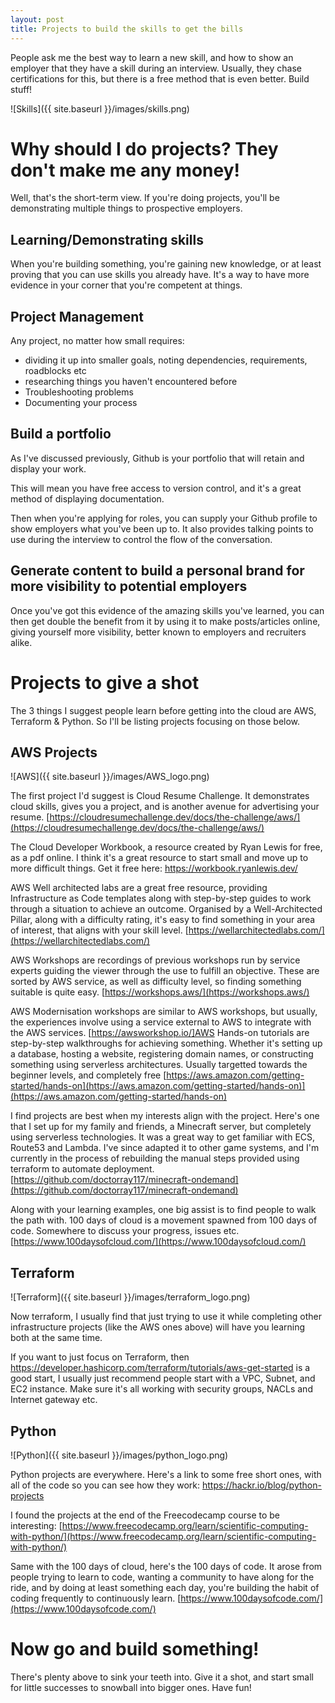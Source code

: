 ```yaml
---
layout: post
title: Projects to build the skills to get the bills
---
```


People ask me the best way to learn a new skill, and how to show an employer that they have a skill during an interview.  Usually, they chase certifications for this, but there is a free method that is even better.  Build stuff!

![Skills]({{ site.baseurl }}/images/skills.png)

# Why should I do projects?  They don't make me any money!
Well, that's the short-term view.  If you're doing projects, you'll be demonstrating multiple things to prospective employers.

## Learning/Demonstrating skills

When you're building something, you're gaining new knowledge, or at least proving that you can use skills you already have.  It's a way to have more evidence in your corner that you're competent at things.

## Project Management
Any project, no matter how small requires:
- dividing it up into smaller goals, noting dependencies, requirements, roadblocks etc
- researching things you haven't encountered before
- Troubleshooting problems
- Documenting your process

## Build a portfolio

As I've discussed previously, Github is your portfolio that will retain and display your work.

This will mean you have free access to version control, and it's a great method of displaying documentation.

Then when you're applying for roles, you can supply your Github profile to show employers what you've been up to.  It also provides talking points to use during the interview to control the flow of the conversation.

## Generate content to build a personal brand for more visibility to potential employers
Once you've got this evidence of the amazing skills you've learned, you can then get double the benefit from it by using it to make posts/articles online, giving yourself more visibility, better known to employers and recruiters alike.

# Projects to give a shot

The 3 things I suggest people learn before getting into the cloud are AWS, Terraform & Python.  So I'll be listing projects focusing on those below.

## AWS Projects

![AWS]({{ site.baseurl }}/images/AWS_logo.png)

The first project I'd suggest is Cloud Resume Challenge.  It demonstrates cloud skills, gives you a project, and is another avenue for advertising your resume.
[https://cloudresumechallenge.dev/docs/the-challenge/aws/](https://cloudresumechallenge.dev/docs/the-challenge/aws/)

The Cloud Developer Workbook, a resource created by Ryan Lewis for free, as a pdf online.  I think it's a great resource to start small and move up to more difficult things.  Get it free here: https://workbook.ryanlewis.dev/

AWS Well architected labs are a great free resource, providing Infrastructure as Code templates along with step-by-step guides to work through a situation to achieve an outcome.  Organised by a Well-Architected Pillar, along with a difficulty rating, it's easy to find something in your area of interest, that aligns with your skill level.  [https://wellarchitectedlabs.com/](https://wellarchitectedlabs.com/)

AWS Workshops are recordings of previous workshops run by service experts guiding the viewer through the use to fulfill an objective.  These are sorted by AWS service, as well as difficulty level, so finding something suitable is quite easy.  [https://workshops.aws/](https://workshops.aws/)

AWS Modernisation workshops are similar to AWS workshops, but usually, the experiences involve using a service external to AWS to integrate with the AWS services.  [https://awsworkshop.io/]AWS Hands-on tutorials are step-by-step walkthroughs for achieving something.  Whether it's setting up a database, hosting a website, registering domain names, or constructing something using serverless architectures.  Usually targetted towards the beginner levels, and completely free [https://aws.amazon.com/getting-started/hands-on](https://aws.amazon.com/getting-started/hands-on)](https://aws.amazon.com/getting-started/hands-on)

I find projects are best when my interests align with the project.  Here's one that I set up for my family and friends, a Minecraft server, but completely using serverless technologies.  It was a great way to get familiar with ECS, Route53 and Lambda.  I've since adapted it to other game systems, and I'm currently in the process of rebuilding the manual steps provided using terraform to automate deployment. [https://github.com/doctorray117/minecraft-ondemand](https://github.com/doctorray117/minecraft-ondemand)

Along with your learning examples, one big assist is to find people to walk the path with.  100 days of cloud is a movement spawned from 100 days of code.  Somewhere to discuss your progress, issues etc.  [https://www.100daysofcloud.com/](https://www.100daysofcloud.com/)

## Terraform

![Terraform]({{ site.baseurl }}/images/terraform_logo.png)

Now terraform, I usually find that just trying to use it while completing other infrastructure projects (like the AWS ones above) will have you learning both at the same time.

If you want to just focus on Terraform, then https://developer.hashicorp.com/terraform/tutorials/aws-get-started is a good start, I usually just recommend people start with a VPC, Subnet, and EC2 instance. Make sure it's all working with security groups, NACLs and Internet gateway etc.

## Python

![Python]({{ site.baseurl }}/images/python_logo.png)

Python projects are everywhere.  Here's a link to some free short ones, with all of the code so you can see how they work: https://hackr.io/blog/python-projects

I found the projects at the end of the Freecodecamp course to be interesting: [https://www.freecodecamp.org/learn/scientific-computing-with-python/](https://www.freecodecamp.org/learn/scientific-computing-with-python/)

Same with the 100 days of cloud, here's the 100 days of code.  It arose from people trying to learn to code, wanting a community to have along for the ride, and by doing at least something each day, you're building the habit of coding frequently to continuously learn.  [https://www.100daysofcode.com/](https://www.100daysofcode.com/)

# Now go and build something!

There's plenty above to sink your teeth into.  Give it a shot, and start small for little successes to snowball into bigger ones.  Have fun!
